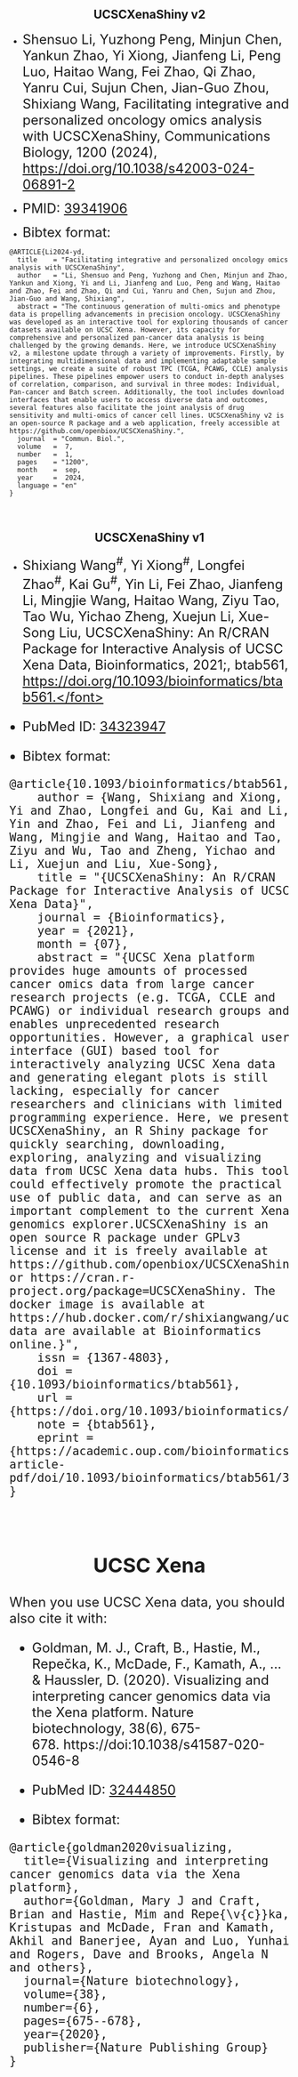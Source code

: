 <center> <h2> UCSCXenaShiny v2 </h2> </center>

- <font size="5">Shensuo Li, Yuzhong Peng, Minjun Chen, Yankun Zhao, Yi Xiong, Jianfeng Li, Peng Luo, Haitao Wang, Fei Zhao, Qi Zhao, Yanru Cui, Sujun Chen, Jian-Guo Zhou, Shixiang Wang,  Facilitating integrative and personalized oncology omics analysis with UCSCXenaShiny, Communications Biology, 1200 (2024),  https://doi.org/10.1038/s42003-024-06891-2</font>

- <font size="5">PMID: [39341906](https://pubmed.ncbi.nlm.nih.gov/39341906/)</font>
- <font size="5">Bibtex format: </font>

```
@ARTICLE{Li2024-yd,
  title    = "Facilitating integrative and personalized oncology omics analysis with UCSCXenaShiny",
  author   = "Li, Shensuo and Peng, Yuzhong and Chen, Minjun and Zhao, Yankun and Xiong, Yi and Li, Jianfeng and Luo, Peng and Wang, Haitao and Zhao, Fei and Zhao, Qi and Cui, Yanru and Chen, Sujun and Zhou, Jian-Guo and Wang, Shixiang",
  abstract = "The continuous generation of multi-omics and phenotype data is propelling advancements in precision oncology. UCSCXenaShiny was developed as an interactive tool for exploring thousands of cancer datasets available on UCSC Xena. However, its capacity for comprehensive and personalized pan-cancer data analysis is being challenged by the growing demands. Here, we introduce UCSCXenaShiny v2, a milestone update through a variety of improvements. Firstly, by integrating multidimensional data and implementing adaptable sample settings, we create a suite of robust TPC (TCGA, PCAWG, CCLE) analysis pipelines. These pipelines empower users to conduct in-depth analyses of correlation, comparison, and survival in three modes: Individual, Pan-cancer and Batch screen. Additionally, the tool includes download interfaces that enable users to access diverse data and outcomes, several features also facilitate the joint analysis of drug sensitivity and multi-omics of cancer cell lines. UCSCXenaShiny v2 is an open-source R package and a web application, freely accessible at https://github.com/openbiox/UCSCXenaShiny.",
  journal  = "Commun. Biol.",
  volume   =  7,
  number   =  1,
  pages    = "1200",
  month    =  sep,
  year     =  2024,
  language = "en"
}
```









<br>

<center> <h2> UCSCXenaShiny v1 </h2> </center>

- <font size="5">Shixiang Wang<sup>\#</sup>, Yi Xiong<sup>\#</sup>, Longfei Zhao<sup>\#</sup>, Kai Gu<sup>\#</sup>, Yin Li, Fei Zhao, Jianfeng Li, Mingjie Wang, Haitao Wang, Ziyu Tao, Tao Wu, Yichao Zheng, Xuejun Li, Xue-Song Liu, UCSCXenaShiny: An R/CRAN Package for Interactive Analysis of UCSC Xena Data, Bioinformatics, 2021;, btab561, https://doi.org/10.1093/bioinformatics/btab561.</font>



- <font size="5">PubMed ID: [34323947](https://pubmed.ncbi.nlm.nih.gov/34323947/)</font>
- <font size="5">Bibtex format:</font>

```
@article{10.1093/bioinformatics/btab561,
    author = {Wang, Shixiang and Xiong, Yi and Zhao, Longfei and Gu, Kai and Li, Yin and Zhao, Fei and Li, Jianfeng and Wang, Mingjie and Wang, Haitao and Tao, Ziyu and Wu, Tao and Zheng, Yichao and Li, Xuejun and Liu, Xue-Song},
    title = "{UCSCXenaShiny: An R/CRAN Package for Interactive Analysis of UCSC Xena Data}",
    journal = {Bioinformatics},
    year = {2021},
    month = {07},
    abstract = "{UCSC Xena platform provides huge amounts of processed cancer omics data from large cancer research projects (e.g. TCGA, CCLE and PCAWG) or individual research groups and enables unprecedented research opportunities. However, a graphical user interface (GUI) based tool for interactively analyzing UCSC Xena data and generating elegant plots is still lacking, especially for cancer researchers and clinicians with limited programming experience. Here, we present UCSCXenaShiny, an R Shiny package for quickly searching, downloading, exploring, analyzing and visualizing data from UCSC Xena data hubs. This tool could effectively promote the practical use of public data, and can serve as an important complement to the current Xena genomics explorer.UCSCXenaShiny is an open source R package under GPLv3 license and it is freely available at https://github.com/openbiox/UCSCXenaShiny or https://cran.r-project.org/package=UCSCXenaShiny. The docker image is available at https://hub.docker.com/r/shixiangwang/ucscxenashiny.Supplementary data are available at Bioinformatics online.}",
    issn = {1367-4803},
    doi = {10.1093/bioinformatics/btab561},
    url = {https://doi.org/10.1093/bioinformatics/btab561},
    note = {btab561},
    eprint = {https://academic.oup.com/bioinformatics/advance-article-pdf/doi/10.1093/bioinformatics/btab561/39456169/btab561.pdf},
}
```
<br>

<center> <h2> UCSC Xena </h2> </center>


<font size="5">When you use UCSC Xena data, you should also cite it with:</font>

- <font size="5">Goldman, M. J., Craft, B., Hastie, M., Repečka, K., McDade, F., Kamath, A., ... & Haussler, D. (2020). Visualizing and interpreting cancer genomics data via the Xena platform. Nature biotechnology, 38(6), 675-678. https://doi:10.1038/s41587-020-0546-8</font>

- <font size="5">PubMed ID: [32444850](https://pubmed.ncbi.nlm.nih.gov/32444850/)</font>
- <font size="5">Bibtex format:</font>

```
@article{goldman2020visualizing,
  title={Visualizing and interpreting cancer genomics data via the Xena platform},
  author={Goldman, Mary J and Craft, Brian and Hastie, Mim and Repe{\v{c}}ka, Kristupas and McDade, Fran and Kamath, Akhil and Banerjee, Ayan and Luo, Yunhai and Rogers, Dave and Brooks, Angela N and others},
  journal={Nature biotechnology},
  volume={38},
  number={6},
  pages={675--678},
  year={2020},
  publisher={Nature Publishing Group}
}
```

